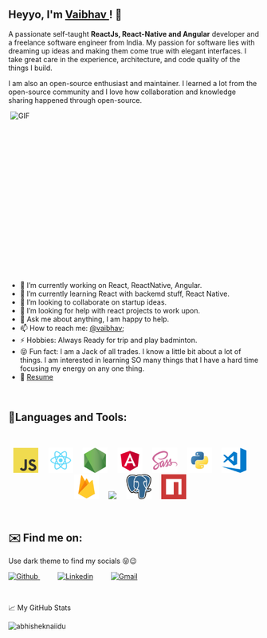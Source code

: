 ## Heyyo, I'm <a href="https://unicifer.netlify.app/" target="_blank">Vaibhav </a>! 👋

A passionate self-taught **ReactJs, React-Native and Angular** developer and a freelance software engineer from India. My passion for software lies with dreaming up ideas and making them come true with elegant interfaces. I take great care in the experience, architecture, and code quality of the things I build.

I am also an open-source enthusiast and maintainer. I learned a lot from the open-source community and I love how collaboration and knowledge sharing happened through open-source.

  <img align="right" alt="GIF" src="https://github.com/abhisheknaiidu/abhisheknaiidu/blob/master/code.gif?raw=true" width="500" height="340" />
  
- 🔭 I’m currently working on React, ReactNative, Angular.
- 🌱 I’m currently learning React with backemd stuff, React Native.
- 👯 I’m looking to collaborate on startup ideas.
- 🤔 I’m looking for help with react projects to work upon.
- 💬 Ask me about anything, I am happy to help.
- 📫 How to reach me: [@vaibhav](https://www.linkedin.com/in/vaibhavcse/);
- ⚡ Hobbies: Always Ready for trip and play badminton.
- 😝 Fun fact: I am a Jack of all trades. I know a little bit about a lot of things. I am interested in learning SO many things that I have a hard time focusing my energy on any one thing.
- 📝 [Resume](https://drive.google.com/file/d/1nTp_0VGM64CRYUfoA1xVVgZCtIo9jIPv/view)

<br/>

## 🚀Languages and Tools:

<br/>
<p align="center">
<img height="50" src="https://raw.githubusercontent.com/github/explore/80688e429a7d4ef2fca1e82350fe8e3517d3494d/topics/javascript/javascript.png">&nbsp;&nbsp;&nbsp;&nbsp;
<img height="50" src="https://raw.githubusercontent.com/github/explore/80688e429a7d4ef2fca1e82350fe8e3517d3494d/topics/react/react.png">&nbsp;&nbsp;&nbsp;&nbsp;
<img height="50" src="https://raw.githubusercontent.com/github/explore/80688e429a7d4ef2fca1e82350fe8e3517d3494d/topics/nodejs/nodejs.png">&nbsp;&nbsp;&nbsp;&nbsp;
<img height="50" src="https://raw.githubusercontent.com/github/explore/80688e429a7d4ef2fca1e82350fe8e3517d3494d/topics/angular/angular.png">&nbsp;&nbsp;&nbsp;&nbsp;
<img height="50" src="https://raw.githubusercontent.com/github/explore/80688e429a7d4ef2fca1e82350fe8e3517d3494d/topics/sass/sass.png">&nbsp;&nbsp;&nbsp;&nbsp;
<img height="50" src="https://raw.githubusercontent.com/github/explore/80688e429a7d4ef2fca1e82350fe8e3517d3494d/topics/python/python.png">&nbsp;&nbsp;&nbsp;&nbsp;
<img height="50" src="https://raw.githubusercontent.com/github/explore/80688e429a7d4ef2fca1e82350fe8e3517d3494d/topics/visual-studio-code/visual-studio-code.png">&nbsp;&nbsp;&nbsp;&nbsp;
<img height="50" src="https://raw.githubusercontent.com/github/explore/80688e429a7d4ef2fca1e82350fe8e3517d3494d/topics/firebase/firebase.png">&nbsp;&nbsp;&nbsp;&nbsp;
<img height="50" src="https://seeklogo.com/images/G/github-logo-5F384D0265-seeklogo.com.png">&nbsp;&nbsp;&nbsp;&nbsp;
<img height="50" src="https://raw.githubusercontent.com/github/explore/80688e429a7d4ef2fca1e82350fe8e3517d3494d/topics/postgresql/postgresql.png">&nbsp;&nbsp;&nbsp;&nbsp;
<img height="50" src="https://raw.githubusercontent.com/github/explore/80688e429a7d4ef2fca1e82350fe8e3517d3494d/topics/npm/npm.png">&nbsp;&nbsp;&nbsp;&nbsp;
</p>

<br/>

## ✉️ Find me on:

Use dark theme to find my socials 😝😉
<br/>

<p>
 <a href="https://github.com/vaibhavmittal1998" target="_blank" rel="noopener noreferrer"> <img src="https://www.iconsdb.com/icons/preview/white/github-6-xxl.png" alt="Github" height="60"> </a>&nbsp;&nbsp;&nbsp;&nbsp;&nbsp;&nbsp;&nbsp;&nbsp;
 <a href="https://www.linkedin.com/in/vaibhavcse/" target="_blank" rel="noopener noreferrer"> <img src="https://www.iconsdb.com/icons/preview/white/linkedin-3-xxl.png" alt="Linkedin" height="60"></a>&nbsp;&nbsp;&nbsp;&nbsp;&nbsp;&nbsp;&nbsp;&nbsp;
 <a href="mailto:vaibhav.mittal1998@gmail.com"> <img src="https://www.iconsdb.com/icons/preview/white/message-xxl.png" alt="Gmail" height="60"></a>
</p>

<br/>

📈 My GitHub Stats
<br/>

<p> <img src="https://github-readme-stats.vercel.app/api?username=vaibhavmittal1998&show_icons=true&theme=gotham" alt="abhisheknaiidu" />
